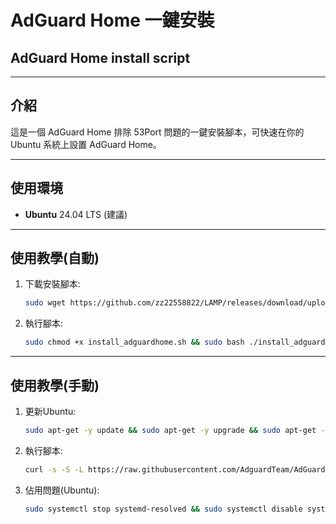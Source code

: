 # AdGuard Home 一鍵安裝
## AdGuard Home install script

---

## 介紹
這是一個 AdGuard Home 排除 53Port 問題的一鍵安裝腳本，可快速在你的 Ubuntu 系統上設置 AdGuard Home。

---

## 使用環境
- **Ubuntu** 24.04 LTS (建議)

---

## 使用教學(自動)
1. 下載安裝腳本:
    ```sh
    sudo wget https://github.com/zz22558822/LAMP/releases/download/upload/install_adguardhome.sh
    ```

2. 執行腳本:
    ```sh
    sudo chmod +x install_adguardhome.sh && sudo bash ./install_adguardhome.sh
    ```
---

## 使用教學(手動)
1. 更新Ubuntu:
    ```sh
    sudo apt-get -y update && sudo apt-get -y upgrade && sudo apt-get -y dist-upgrade
    ```

2. 執行腳本:
    ```sh
    curl -s -S -L https://raw.githubusercontent.com/AdguardTeam/AdGuardHome/master/scripts/install.sh | sh -s -- -v
    ```

3. 佔用問題(Ubuntu):
	```sh
    sudo systemctl stop systemd-resolved && sudo systemctl disable systemd-resolved
    ```
